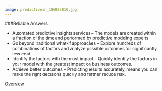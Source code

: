 ```yaml
---
image: predictivein_186936810.jpg
---
```


###Reliable Answers

* Automated predictive insights services – The models are created within a fraction of the time and performed by predictive modeling experts
* Go beyond traditional what-if approaches – Explore hundreds of combinations of factors and analyze possible outcomes for significantly less cost.
* Identify the factors with the most impact - Quickly identify the factors in your model with the greatest impact on business outcomes.
* Achieve better outcomes – Predicting results accurately, means you can make the right decisions quickly and further reduce risk.

[Overview]

[Overview]: /solutions/overview-predictiveinsights-reliableanswers.html
